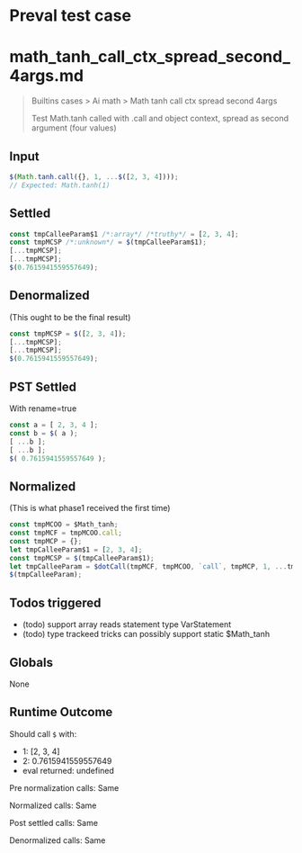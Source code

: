 # Preval test case

# math_tanh_call_ctx_spread_second_4args.md

> Builtins cases > Ai math > Math tanh call ctx spread second 4args
>
> Test Math.tanh called with .call and object context, spread as second argument (four values)

## Input

`````js filename=intro
$(Math.tanh.call({}, 1, ...$([2, 3, 4])));
// Expected: Math.tanh(1)
`````


## Settled


`````js filename=intro
const tmpCalleeParam$1 /*:array*/ /*truthy*/ = [2, 3, 4];
const tmpMCSP /*:unknown*/ = $(tmpCalleeParam$1);
[...tmpMCSP];
[...tmpMCSP];
$(0.7615941559557649);
`````


## Denormalized
(This ought to be the final result)

`````js filename=intro
const tmpMCSP = $([2, 3, 4]);
[...tmpMCSP];
[...tmpMCSP];
$(0.7615941559557649);
`````


## PST Settled
With rename=true

`````js filename=intro
const a = [ 2, 3, 4 ];
const b = $( a );
[ ...b ];
[ ...b ];
$( 0.7615941559557649 );
`````


## Normalized
(This is what phase1 received the first time)

`````js filename=intro
const tmpMCOO = $Math_tanh;
const tmpMCF = tmpMCOO.call;
const tmpMCP = {};
let tmpCalleeParam$1 = [2, 3, 4];
const tmpMCSP = $(tmpCalleeParam$1);
let tmpCalleeParam = $dotCall(tmpMCF, tmpMCOO, `call`, tmpMCP, 1, ...tmpMCSP);
$(tmpCalleeParam);
`````


## Todos triggered


- (todo) support array reads statement type VarStatement
- (todo) type trackeed tricks can possibly support static $Math_tanh


## Globals


None


## Runtime Outcome


Should call `$` with:
 - 1: [2, 3, 4]
 - 2: 0.7615941559557649
 - eval returned: undefined

Pre normalization calls: Same

Normalized calls: Same

Post settled calls: Same

Denormalized calls: Same
